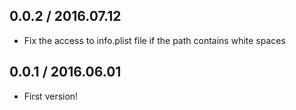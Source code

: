 ## 0.0.2 / 2016.07.12

- Fix the access to info.plist file if the path contains white spaces

## 0.0.1 / 2016.06.01

- First version!

